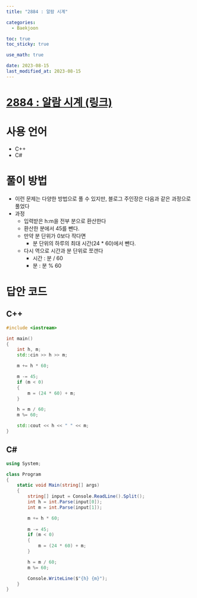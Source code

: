 ```yaml
---
title: "2884 : 알람 시계" 

categories:
  - Baekjoon

toc: true
toc_sticky: true

use_math: true

date: 2023-08-15
last_modified_at: 2023-08-15
---
```


# [2884 : 알람 시계 (링크)](https://www.acmicpc.net/problem/2884)

# 사용 언어
- C++
- C#

# 풀이 방법
- 이런 문제는 다양한 방법으로 풀 수 있지만, 블로그 주인장은 다음과 같은 과정으로 풀었다
- 과정
  - 입력받은 h:m을 전부 분으로 환산한다
  - 환산한 분에서 45를 뺀다.
  - 만약 분 단위가 0보다 작다면
    - 분 단위의 하루의 최대 시간(24 * 60)에서 뺀다.
  - 다시 역으로 시간과 분 단위로 쪼갠다
    - 시간 : 분 / 60
    - 분 : 분 % 60

# 답안 코드

## C++

```cpp
#include <iostream>

int main()
{
	int h, m;
	std::cin >> h >> m;

	m += h * 60;

	m -= 45;
	if (m < 0)
	{
		m = (24 * 60) + m;
	}

	h = m / 60;
	m %= 60;

	std::cout << h << " " << m;
}
```

## C#

```cs
using System;

class Program
{
    static void Main(string[] args)
    {
        string[] input = Console.ReadLine().Split();
        int h = int.Parse(input[0]);
        int m = int.Parse(input[1]);

        m += h * 60;
        
        m -= 45;
        if (m < 0)
        {
            m = (24 * 60) + m;
        }

        h = m / 60;
        m %= 60;

        Console.WriteLine($"{h} {m}");
    }
}
```